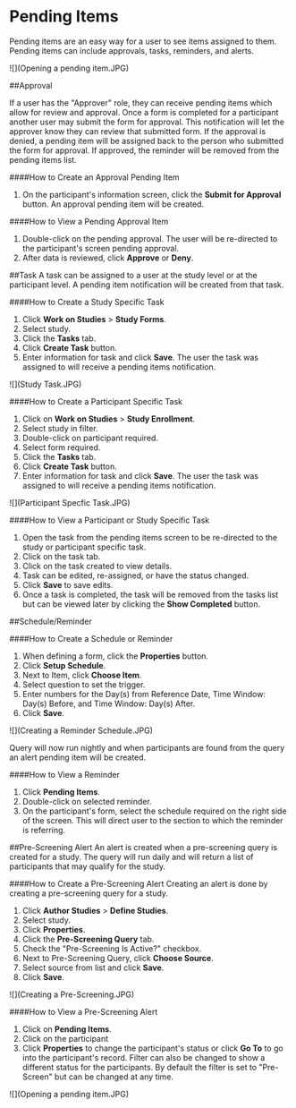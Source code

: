 # Pending Items


Pending items are an easy way for a user to see items assigned to them. Pending items can include approvals, tasks, reminders, and alerts.


![](Opening a pending item.JPG)

##Approval

If a user has the "Approver" role, they can receive pending items which allow for review and approval. Once a form is completed for a participant another user may submit the form for approval. This notification will let the approver know they can review that submitted form. If the approval is denied, a pending item will be assigned back to the person who submitted the form for approval. If approved, the reminder will be removed from the pending items list.

####How to Create an Approval Pending Item
1. On the participant's information screen, click the **Submit for Approval** button. An approval pending item will be created.

####How to View a Pending Approval Item
1. Double-click on the pending approval. The user will be re-directed to the participant's screen pending approval.
2. After data is reviewed, click **Approve** or **Deny**.

##Task
A task can be assigned to a user at the study level or at the participant level. A pending item notification will be created from that task.

####How to Create a Study Specific Task
1. Click **Work on Studies** > **Study Forms**.
2. Select study.
3. Click the **Tasks** tab.
4. Click **Create Task** button.
5. Enter information for task and click **Save**. The user the task was assigned to will receive a pending items notification.

![](Study Task.JPG)

####How to Create a Participant Specific Task
1. Click on **Work on Studies** > **Study Enrollment**.
2. Select study in filter.
3. Double-click on participant required.
4. Select form required.
5. Click the **Tasks** tab.
6. Click **Create Task** button.
7. Enter information for task and click **Save**. The user the task was assigned to will receive a pending items notification.

![](Participant Specfic Task.JPG)

####How to View a Participant  or Study Specific Task
1. Open the task from the pending items screen to be re-directed to the study or participant specific task.
2. Click on the task tab.
3. Click on the task created to view details.
4. Task can be edited, re-assigned, or have the status changed.
5. Click **Save** to save edits.
6. Once a task is completed, the task will be removed from the tasks list but can be viewed later by clicking the **Show Completed** button.

##Schedule/Reminder

####How to Create a Schedule or Reminder
1. When defining a form, click the **Properties** button.
2. Click **Setup Schedule**.
3. Next to Item, click **Choose Item**.
4. Select question to set the trigger.
5. Enter numbers for the Day(s) from Reference Date, Time Window: Day(s) Before, and Time Window: Day(s) After.
6. Click **Save**.

![](Creating a Reminder Schedule.JPG)

Query will now run nightly and when participants are found from the query an alert pending item will be created.


####How to View a Reminder
1. Click **Pending Items**.
2. Double-click on selected reminder.
3. On the participant's form, select the schedule required on the right side of the screen. This will direct user to the section to which the reminder is referring.

##Pre-Screening Alert
An alert is created when a pre-screening query is created for a study. The query will run daily and will return a list of participants that may qualify for the study.

####How to Create a Pre-Screening  Alert
Creating an alert is done by creating a pre-screening query for a study.
1. Click **Author Studies** > **Define Studies**.
2. Select study.
3. Click **Properties**.
4. Click the **Pre-Screening Query** tab.
5. Check the "Pre-Screening Is Active?" checkbox.
6. Next to Pre-Screening Query, click **Choose Source**.
7. Select source from list and click **Save**.
8. Click **Save**.

![](Creating a Pre-Screening.JPG)

####How to View a Pre-Screening Alert
1. Click on **Pending Items**.
2. Click on the participant
3. Click **Properties** to change the participant's status or click **Go To** to go into the participant's record. Filter can also be changed to show a different status for the participants. By default the filter is set to "Pre-Screen" but can be changed at any time.

![](Opening a pending item.JPG)



